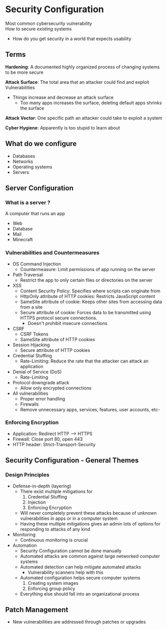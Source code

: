 Security Configuration
================

Most common cybersecurity vulnerability  
How to secure *existing* systems
* How do you get security in a world that expects usability

## Terms
**Hardening**: A documented highly organized process of changing systems to be more secure

**Attack Surface**: The total area that an attacker could find and exploit Vulnerabilities
* Things increase and decrease an attack surface
  * Too many apps increases the surface, deleting default apps shrinks the surface

**Attack Vector**: One specific path an attacker could take to exploit a system  

**Cyber Hygiene**: Apparently is too stupid to learn about   

## What do we configure
* Databases
* Networks
* Operating systems
* Servers

## Server Configuration
### What is a server ?
A computer that runs an app
* Web
* Database
* Mail
* Minecraft

### Vulnerabilities and Countermeasures
* OS Command Injection
  * Countermeasure: Limit permissions of app running on the server
* Path Traversal
  * Restrict the app to only certain files or directories on the server
* XSS
  * Content Security Policy: Specifies where scripts can originate from
  * HttpOnly attribute of HTTP cookies: Restricts JavaScript content
  * SameSite attribute of cookie: Keeps other sites from accessing data from a
    site
  * Secure attribute of cookie: Forces data to be transmitted using HTTPS protocol secure connections.
    * Doesn't prohibit insecure connections
* CSRF
  * CSRF Tokens
  * SameSite attribute of HTTP cookies
* Session Hijacking
  * Secure attribute of HTTP cookies
* Credential Stuffing
  * Rate-Limiting: Reduce the rate that the attacker can attack an application
* Denial of Service (DoS)
  * Rate-Limiting
* Protocol downgrade attack
  * Allow only encrypted connections
* All vulnerabilities
  * Proper error handling
  * Firewalls
  * Remove unnecessary apps, services, features, user accounts, etc-

### Enforcing Encryption
* Application: Redirect HTTP --> HTTPS
* Firewall: Close port 80, open 443
* HTTP header: Strict-Transport-Security

## Security Configuration - General Themes
### Design Principles
* Defense-in-depth (layering)
  * There exist multiple mitigations for
    1. Credential Stuffing
    1. Injection
    1. Enforcing Encryption
  * Will never completely prevent these attacks because of unknown vulnerabilities in apps or in a computer system
  * Having these multiple mitigations gives an admin lots of options for responding to attacks of any kind
* Monitoring
  * Continuous monitoring is crucial
* Automation
  * Security Configuration cannot be done manually
  * Automated attacks are common against large networked computer systems
  * Automated detection can help mitigate automated attacks
    * Vulnerability scanners help with this
  * Automated configuration helps secure computer systems
    1. Creating system images
    1. Enforcing group policy
  * Everything else should fall into an organizational process

## Patch Management
* New vulnerabilities are addressed through patches or upgrades
